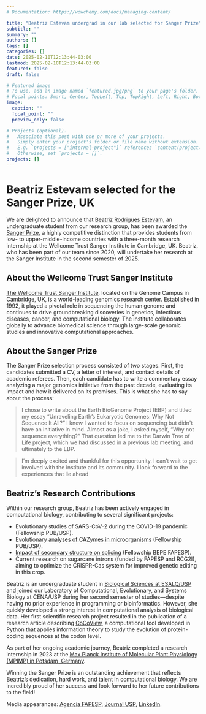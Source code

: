 ```yaml
---
# Documentation: https://wowchemy.com/docs/managing-content/

title: "Beatriz Estevam undergrad in our lab selected for Sanger Prize"
subtitle: ""
summary: ""
authors: []
tags: []
categories: []
date: 2025-02-10T12:13:44-03:00
lastmod: 2025-02-10T12:13:44-03:00
featured: false
draft: false

# Featured image
# To use, add an image named `featured.jpg/png` to your page's folder.
# Focal points: Smart, Center, TopLeft, Top, TopRight, Left, Right, BottomLeft, Bottom, BottomRight.
image:
  caption: ""
  focal_point: ""
  preview_only: false

# Projects (optional).
#   Associate this post with one or more of your projects.
#   Simply enter your project's folder or file name without extension.
#   E.g. `projects = ["internal-project"]` references `content/project/deep-learning/index.md`.
#   Otherwise, set `projects = []`.
projects: []
---
```


# Beatriz Estevam selected for the Sanger Prize, UK

We are delighted to announce that [Beatriz Rodrigues Estevam](/author/beatriz-rodrigues-estevam/), an undergraduate student from our research group, has been awarded the [Sanger Prize](https://www.sanger.ac.uk/about/study/the-sanger-prize/), a highly competitive distinction that provides students from low- to upper-middle-income countries with a three-month research internship at the Wellcome Trust Sanger Institute in Cambridge, UK. Beatriz, who has been part of our team since 2020, will undertake her research at the Sanger Institute in the second semester of 2025.

## About the Wellcome Trust Sanger Institute

[The Wellcome Trust Sanger Institute](https://www.sanger.ac.uk/), located on the Genome Campus in Cambridge, UK, is a world-leading genomics research center. Established in 1992, it played a pivotal role in sequencing the human genome and continues to drive groundbreaking discoveries in genetics, infectious diseases, cancer, and computational biology. The institute collaborates globally to advance biomedical science through large-scale genomic studies and innovative computational approaches.

## About the Sanger Prize

The Sanger Prize selection process consisted of two stages. First, the candidates submitted a CV, a letter of interest, and contact details of academic referees. Then, each candidate has to write a commentary essay analyzing a major genomics initiative from the past decade, evaluating its impact and how it delivered on its promises. This is what she has to say about the process:

> I chose to write about the Earth BioGenome Project (EBP) and titled my essay “Unraveling Earth’s Eukaryotic Genomes: Why Not Sequence It All?” I knew I wanted to focus on sequencing but didn't have an initiative in mind. Almost as a joke, I asked myself, “Why not sequence everything?” That question led me to the Darwin Tree of Life project, which we had discussed in a previous lab meeting, and ultimately to the EBP.

> I’m deeply excited and thankful for this opportunity. I can’t wait to get involved with the institute and its community. I look forward to the experiences that lie ahead

## Beatriz’s Research Contributions

Within our research group, Beatriz has been actively engaged in computational biology, contributing to several significant projects:

- Evolutionary studies of SARS-CoV-2 during the COVID-19 pandemic (Fellowship PUB/USP).
- [Evolutionary analyses of CAZymes in microorganisms](/project/cazymes_xylan-mannan/) (Fellowship PUB/USP).
- [Impact of secondary structure on splicing](/project/rna_structure_stability_impact_on_splicing/) (Fellowship BEPE FAPESP).
- Current research on sugarcane introns (funded by FAPESP and RCG2I), aiming to optimize the CRISPR-Cas system for improved genetic editing in this crop.

Beatriz is an undergraduate student in [Biological Sciences at ESALQ/USP](https://www.esalq.usp.br/graduacao/cursos/ciencias-biologicas) and joined our Laboratory of Computational, Evolutionary, and Systems Biology at CENA/USP during her second semester of studies—despite having no prior experience in programming or bioinformatics. However, she quickly developed a strong interest in computational analysis of biological data. Her first scientific research project resulted in the publication of a research article describing [CoCoView](https://www.sciencedirect.com/science/article/pii/S2215016122001832), a computational tool developed in Python that applies information theory to study the evolution of protein-coding sequences at the codon level.

As part of her ongoing academic journey, Beatriz completed a research internship in 2023 at the [Max Planck Institute of Molecular Plant Physiology (MPIMP) in Potsdam, Germany](https://www.mpimp-golm.mpg.de/).

Winning the Sanger Prize is an outstanding achievement that reflects Beatriz’s dedication, hard work, and talent in computational biology. We are incredibly proud of her success and look forward to her future contributions to the field!

Media appearances: [Agencia FAPESP](https://agencia.fapesp.br/graduanda-da-usp-vence-competicao-internacional-na-area-de-genomica/54708), [Journal USP](https://jornal.usp.br/universidade/estudante-da-usp-vence-competicao-internacional-na-area-de-genomica/), [LinkedIn](https://www.linkedin.com/feed/update/urn:li:activity:7329136027900575745/).
